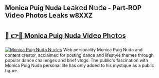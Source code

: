 ## Monica Puig Nuda Le𝚊k𝚎d N𝚞𝚍e - Part-ROP Vid𝚎o Photos Le𝚊ks w8XXZ

# <h2><a href="http://fbbm2ho.evod.top/?m=Monica+Puig+Nuda">🔗 👉🔴 Monica Puig Nuda Vid𝚎o Ph𝚘t𝚘s</a></h2>

[![Monica Puig Nuda N𝚞d𝚎s](https://i.imgur.com/8V9OHl7.gif)](http://fbbm2ho.evod.top/?m=Monica+Puig+Nuda)
Web personality Monica Puig Nuda and content creator, acclaimed for posting dance and lifestyle themes through popular dance challenges and brief vlogs. The public's fascination with Monica Puig Nuda personal life has only added to his mystique as a public figure. 
